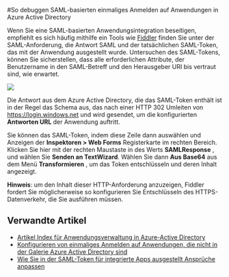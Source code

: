 <properties 
    pageTitle="Das Debuggen SAML-basierten einmaliges Anmelden auf Anwendungen in Azure Active Directory | Microsoft Azure" 
    description="Erfahren Sie, wie Debuggen SAML-basierten einmaliges Anmelden auf Anwendungen in Azure Active Directory " 
    services="active-directory" 
    authors="asmalser-msft"  
    documentationCenter="na" manager="femila"/>
<tags 
    ms.service="active-directory" 
    ms.devlang="na" 
    ms.topic="article" 
    ms.tgt_pltfrm="na" 
    ms.workload="identity" 
    ms.date="02/09/2016" 
    ms.author="asmalser" />

#<a name="how-to-debug-saml-based-single-sign-on-to-applications-in-azure-active-directory"></a>So debuggen SAML-basierten einmaliges Anmelden auf Anwendungen in Azure Active Directory

Wenn Sie eine SAML-basierten Anwendungsintegration beseitigen, empfiehlt es sich häufig mithilfe ein Tools wie [Fiddler](http://www.telerik.com/fiddler) finden Sie unter der SAML-Anforderung, die Antwort SAML und der tatsächlichen SAML-Token, das mit der Anwendung ausgestellt wurde. Untersuchen des SAML-Tokens, können Sie sicherstellen, dass alle erforderlichen Attribute, der Benutzername in den SAML-Betreff und den Herausgeber URI bis vertraut sind, wie erwartet.

![][1]

Die Antwort aus dem Azure Active Directory, die das SAML-Token enthält ist in der Regel das Schema aus, das nach einer HTTP 302 Umleiten von https://login.windows.net und wird gesendet, um die konfigurierten **Antworten URL** der Anwendung auftritt. 
 
Sie können das SAML-Token, indem diese Zeile dann auswählen und Anzeigen der **Inspektoren > Web Forms** Registerkarte im rechten Bereich. Klicken Sie hier mit der rechten Maustaste in des Werts **SAMLResponse** , und wählen Sie **Senden an TextWizard**. Wählen Sie dann **Aus Base64** aus dem Menü **Transformieren** , um das Token entschlüsseln und deren Inhalt angezeigt.
 
**Hinweis**: um den Inhalt dieser HTTP-Anforderung anzuzeigen, Fiddler fordert Sie möglicherweise so konfigurieren Sie Entschlüsseln des HTTPS-Datenverkehr, die Sie ausführen müssen.

## <a name="related-articles"></a>Verwandte Artikel

- [Artikel Index für Anwendungsverwaltung in Azure-Active Directory](active-directory-apps-index.md)
- [Konfigurieren von einmaliges Anmelden auf Anwendungen, die nicht in der Galerie Azure Active Directory sind](active-directory-saas-custom-apps.md)
- [Wie Sie in der SAML-Token für integrierte Apps ausgestellt Ansprüche anpassen](active-directory-saml-claims-customization.md)

<!--Image references-->
[1]: ./media/active-directory-saml-debugging/fiddler.png
